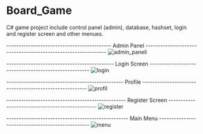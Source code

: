 # Board_Game
C# game project include control panel (admin), database, hashset, login and register screen and other menues. 


------------------------------------------- Admin Panel --------------------------------------------------------------
![admin_paneli](https://user-images.githubusercontent.com/64281336/194030849-54c5b52f-9172-4cdf-81f0-a10e219ffe14.png)


-------------------------------------------- Login Screen -----------------------------------------------------
![login](https://user-images.githubusercontent.com/64281336/194031097-8923a5bf-a451-45aa-a0e9-871edbfa0255.png)


------------------------------------------------ Profile -------------------------------------------------------
![profil](https://user-images.githubusercontent.com/64281336/194031168-fa919bac-4f06-4002-a089-8e25c9da95b5.png)


------------------------------------------------- Register Screen ------------------------------------------------
![register](https://user-images.githubusercontent.com/64281336/194031200-9a5453db-0e05-440f-8e8d-b96be3c93515.png)


-------------------------------------------------- Main Menu -------------------------------------------------
![menu](https://user-images.githubusercontent.com/64281336/194031218-ff5a5a62-6190-4fc6-a0f9-a0aa5067daed.png)
